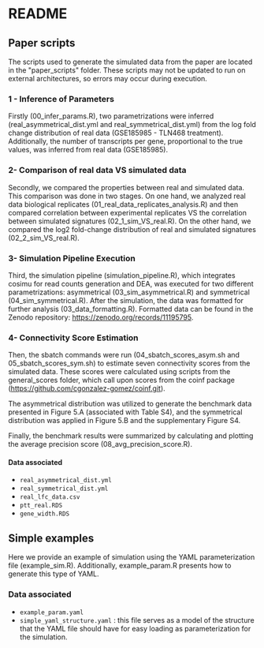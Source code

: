 # README

## Paper scripts
The scripts used to generate the simulated data from the paper are located in the "paper_scripts" folder. These scripts may not be updated to run on external architectures, so errors may occur during execution.

### 1 - Inference of Parameters
Firstly (00_infer_params.R), two parametrizations were inferred (real_asymmetrical_dist.yml and real_symmetrical_dist.yml) from the log fold change distribution of real data (GSE185985 - TLN468 treatment). Additionally, the number of transcripts per gene, proportional to the true values, was inferred from real data (GSE185985).

### 2- Comparison of real data VS simulated data
Secondly, we compared the properties between real and simulated data. This comparison was done in two stages. On one hand, we analyzed real data biological replicates (01_real_data_replicates_analysis.R) and then compared correlation between experimental replicates VS the correlation between simulated signatures (02_1_sim_VS_real.R). On the other hand, we compared the log2 fold-change distribution of real and simulated signatures (02_2_sim_VS_real.R).

### 3- Simulation Pipeline Execution
Third, the simulation pipeline (simulation_pipeline.R), which integrates cosimu for read counts generation and DEA, was executed for two different parametrizations: asymmetrical (03_sim_asymmetrical.R) and symmetrical (04_sim_symmetrical.R). After the simulation, the data was formatted for further analysis (03_data_formatting.R). Formatted data can be found in the Zenodo repository: https://zenodo.org/records/11195795.

### 4- Connectivity Score Estimation
Then, the sbatch commands were run (04_sbatch_scores_asym.sh and 05_sbatch_scores_sym.sh) to estimate seven connectivity scores from the simulated data. These scores were calculated using scripts from the general_scores folder, which call upon scores from the coinf package (https://github.com/cgonzalez-gomez/coinf.git).

The asymmetrical distribution was utilized to generate the benchmark data presented in Figure 5.A (associated with Table S4), and the symmetrical distribution was applied in Figure 5.B and the supplementary Figure S4.

Finally, the benchmark results were summarized by calculating and plotting the average precision score (08_avg_precision_score.R). 

#### Data associated
- `real_asymmetrical_dist.yml`
- `real_symmetrical_dist.yml`
- `real_lfc_data.csv`
- `ptt_real.RDS`
- `gene_width.RDS`

## Simple examples
Here we provide an example of simulation using the YAML parameterization file (example_sim.R). Additionally, example_param.R presents how to generate this type of YAML.

### Data associated
- `example_param.yaml`
- `simple_yaml_structure.yaml` : this file serves as a model of the structure that the YAML file should have for easy loading as parameterization for the simulation.